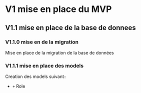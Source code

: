 # V1 mise en place du MVP

## V1.1 mise en place de la base de donnees

### V1.1.0 mise en de la migration

Mise en place de la migration de la base de données

### V1.1.1 mise en place des models

Creation des models suivant`:`

- `+` Role
